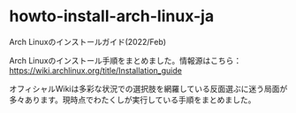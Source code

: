 # howto-install-arch-linux-ja
Arch Linuxのインストールガイド(2022/Feb)

Arch Linuxのインストール手順をまとめました。情報源はこちら：
https://wiki.archlinux.org/title/Installation_guide

オフィシャルWikiは多彩な状況での選択肢を網羅している反面選ぶに迷う局面が多々あります。現時点でわたくしが実行している手順をまとめました。

